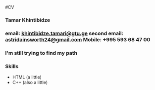 #CV

### Tamar Khintibidze

### email: khintibidze.tamari@gtu.ge  second email: astridainsworth24@gmail.com Mobile: +995 593 68 47 00

### I'm still trying to find my path

### Skills

- HTML (a little)
- C++ (also a little)
